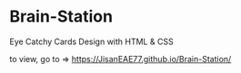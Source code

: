 # Brain-Station

Eye Catchy Cards Design with HTML & CSS

to view, go to => https://JisanEAE77.github.io/Brain-Station/
